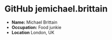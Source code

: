 # GitHub jemichael.brittain

- **Name:** Michael Brittain
- **Occupation:** Food junkie
- **Location** London, UK
